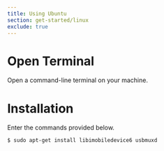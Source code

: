 ```yaml
---
title: Using Ubuntu
section: get-started/linux
exclude: true
---
```

# Open Terminal

Open a command-line terminal on your machine.

# Installation

Enter the commands provided below.

```shell-session
$ sudo apt-get install libimobiledevice6 usbmuxd
```
